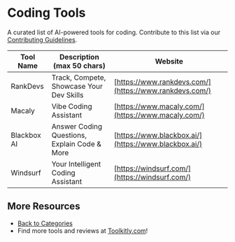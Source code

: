 # Coding Tools

A curated list of AI-powered tools for coding. Contribute to this list via our [Contributing Guidelines](../CONTRIBUTING.md).

| Tool Name | Description (max 50 chars) | Website |
|-----------|----------------------------|---------|
| RankDevs | Track, Compete, Showcase Your Dev Skills | [https://www.rankdevs.com/](https://www.rankdevs.com/) |
| Macaly | Vibe Coding Assistant | [https://www.macaly.com/](https://www.macaly.com/) |
| Blackbox AI | Answer Coding Questions, Explain Code & More | [https://www.blackbox.ai/](https://www.blackbox.ai/) |
| Windsurf | Your Intelligent Coding Assistant | [https://windsurf.com/](https://windsurf.com/) |

## More Resources
- [Back to Categories](../README.md)
- Find more tools and reviews at [Toolkitly.com](https://toolkitly.com)!
